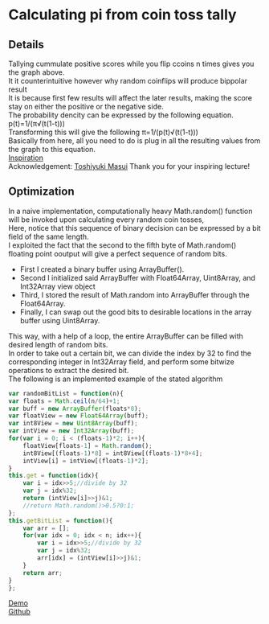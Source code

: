 <h1>Calculating pi from coin toss tally</h1>
<h2>Details</h2>
Tallying cummulate positive scores while you flip ccoins n times gives you the graph above.<br>
It it counterintuitive however why random coinflips will produce bippolar result<br>
It is because first few results will affect the later results, making the score stay on either the positive or the negative side.<br>
The probability dencity can be expressed by the following equation.<br>
p(t)=1/(π√(t(1-t)))<br>
Transforming this will give the following
π=1/(p(t)√(t(1-t)))<br>
Basically from here, all you need to do is plug in all the resulting values from the graph to this equation.<br>
<a target="_blank" href="https://www.nli-research.co.jp/report/detail/id=59021?site=nli">Inspiration</a><br>
Acknowledgement: <a target="_blank" href="https://scholar.google.co.jp/citations?user=cvF7UNUAAAAJ&hl=en">Toshiyuki Masui</a> Thank you for your inspiring lecture!<br>
<h2>Optimization</h2>
In a naive implementation, computationally heavy Math.random() function will be invoked upon calculating every random coin tosses,<br>
Here, notice that this sequence of binary decision can be expressed by a bit field of the same length.<br>
I exploited the fact that the second to the fifth byte of Math.random() floating point ooutput will give a perfect sequence of random bits.<br>
<ul>
<li>First I created a binary buffer using ArrayBuffer().<br>
<li>Second I initialized said ArrayBuffer with Float64Array, Uint8Array, and Int32Array view object<br>
<li>Third, I stored the result of Math.random into ArrayBuffer through the Float64Array.<br>
<li>Finally, I can swap out the good bits to desirable locations in the array buffer using Uint8Array.<br>
</ul>
This way, with a help of a loop, the entire ArrayBuffer can be filled with desired length of random bits.<br>
In order to take out a certain bit, we can divide the index by 32 to find the corresponding integer in Int32Array field, and perform some bitwize operations to extract the desired bit.<br>
The following is an implemented example of the stated algorithm<br>

```JavaScript
var randomBitList = function(n){
var floats = Math.ceil(n/64)+1;
var buff = new ArrayBuffer(floats*8);
var floatView = new Float64Array(buff);
var int8View = new Uint8Array(buff);
var intView = new Int32Array(buff);
for(var i = 0; i < (floats-1)*2; i++){
    floatView[floats-1] = Math.random();
    int8View[(floats-1)*8] = int8View[(floats-1)*8+4];
    intView[i] = intView[(floats-1)*2];
}
this.get = function(idx){
    var i = idx>>5;//divide by 32
    var j = idx%32;
    return (intView[i]>>j)&1;
    //return Math.random()>0.5?0:1;
};
this.getBitList = function(){
    var arr = [];
    for(var idx = 0; idx < n; idx++){
        var i = idx>>5;//divide by 32
        var j = idx%32;
        arr[idx] = (intView[i]>>j)&1;
    }
    return arr;
}
};
```


<a target="_blank" href="https://codepen.io/MartianLord/full/wvgPywN">Demo</a><br>
<a target="_blank" href="https://github.com/martian17/arcsin-pi">Github</a><br>